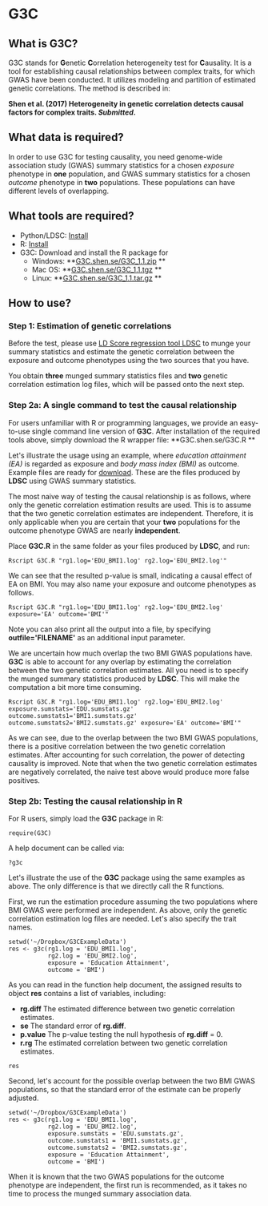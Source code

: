 # G3C

## What is G3C?

G3C stands for **G**enetic **C**orrelation heterogeneity test for **C**ausality. It is a tool for establishing causal relationships between complex traits, for which GWAS have been conducted. It utilizes modeling and partition of estimated genetic correlations. The method is described in:

**Shen et al. (2017) Heterogeneity in genetic correlation detects causal factors for complex traits. _Submitted_.**

## What data is required?

In order to use G3C for testing causality, you need genome-wide association study (GWAS) summary statistics for a chosen *exposure* phenotype in **one** population, and GWAS summary statistics for a chosen *outcome* phenotype in **two** populations. These populations can have different levels of overlapping. 

## What tools are required?

* Python/LDSC: [Install](https://github.com/bulik/ldsc)
* R: [Install](http://www.r-project.org)
* G3C: Download and install the R package for
    - Windows: **[G3C.shen.se/G3C_1.1.zip](http://G3C.shen.se/G3C_1.1.zip) **
    - Mac OS: **[G3C.shen.se/G3C_1.1.tgz](http://G3C.shen.se/G3C_1.1.tgz) **
    - Linux: **[G3C.shen.se/G3C_1.1.tar.gz](http://G3C.shen.se/G3C_1.1.tar.gz) **

## How to use?

### Step 1: Estimation of genetic correlations

Before the test, please use [LD Score regression tool LDSC](https://github.com/bulik/ldsc/wiki/Heritability-and-Genetic-Correlation) to munge your summary statistics and estimate the genetic correlation between the exposure and outcome phenotypes using the two sources that you have.

You obtain **three** munged summary statistics files and **two** genetic correlation estimation log files, which
will be passed onto the next step.

### Step 2a: A single command to test the causal relationship

For users unfamiliar with R or programming languages, we provide an easy-to-use single command line version of **G3C**. After installation of the required tools above, simply download the R wrapper file: **G3C.shen.se/G3C.R **

Let's illustrate the usage using an example, where *education attainment (EA)* is regarded as exposure and *body mass index (BMI)* as outcome. Example files are ready for [download](https://www.dropbox.com/sh/to86shthsi5h2th/AAAvb4AitqYORu6baWtKl3_sa?dl=0). These are the files produced by **LDSC** using GWAS summary statistics.

The most naive way of testing the causal relationship is as follows, where only the genetic correlation estimation results are used. This is to assume that the two genetic correlation estimates are independent. Therefore, it is only applicable when you are certain that your **two** populations for the outcome phenotype GWAS are nearly **independent**.

Place **G3C.R** in the same folder as your files produced by **LDSC**, and run:

```
Rscript G3C.R "rg1.log='EDU_BMI1.log' rg2.log='EDU_BMI2.log'"
```

We can see that the resulted p-value is small, indicating a causal effect of EA on BMI. You may also name your exposure and outcome phenotypes as follows.

```
Rscript G3C.R "rg1.log='EDU_BMI1.log' rg2.log='EDU_BMI2.log' exposure='EA' outcome='BMI'"
```

Note you can also print all the output into a file, by specifying **outfile='FILENAME'** as an additional input parameter. 

We are uncertain how much overlap the two BMI GWAS populations have. **G3C** is able to account for any overlap by estimating the correlation between the two genetic correlation estimates. All you need is to specify the munged summary statistics produced by **LDSC**. This will make the computation a bit more time consuming.

```
Rscript G3C.R "rg1.log='EDU_BMI1.log' rg2.log='EDU_BMI2.log' exposure.sumstats='EDU.sumstats.gz' outcome.sumstats1='BMI1.sumstats.gz' outcome.sumstats2='BMI2.sumstats.gz' exposure='EA' outcome='BMI'"
```

As we can see, due to the overlap between the two BMI GWAS populations, there is a positive correlation between the two genetic correlation estimates. After accounting for such correlation, the power of detecting causality is improved. Note that when the two genetic correlation estimates are negatively correlated, the naive test above would produce more false positives.

### Step 2b: Testing the causal relationship in R

For R users, simply load the **G3C** package in R:

```
require(G3C)
```

A help document can be called via:

```
?g3c
```

Let's illustrate the use of the **G3C** package using the same examples as above. The only difference is that we directly call the R functions.

First, we run the estimation procedure assuming the two populations where BMI GWAS were performed are independent. As above, only the genetic correlation estimation log files are needed. Let's also specify the trait names.

```
setwd('~/Dropbox/G3CExampleData')
res <- g3c(rg1.log = 'EDU_BMI1.log', 
           rg2.log = 'EDU_BMI2.log', 
           exposure = 'Education Attainment', 
           outcome = 'BMI')
```

As you can read in the function help document, the assigned results to object **res** contains a list of variables, including:

* **rg.diff** The estimated difference between two genetic correlation estimates.
* **se** The standard error of **rg.diff**.
* **p.value** The p-value testing the null hypothesis of **rg.diff** = 0.
* **r.rg** The estimated correlation between two genetic correlation estimates.

```
res
```

Second, let's account for the possible overlap between the two BMI GWAS populations, so that the standard error of the estimate can be properly adjusted.

```
setwd('~/Dropbox/G3CExampleData')
res <- g3c(rg1.log = 'EDU_BMI1.log', 
           rg2.log = 'EDU_BMI2.log', 
           exposure.sumstats = 'EDU.sumstats.gz', 
           outcome.sumstats1 = 'BMI1.sumstats.gz',
           outcome.sumstats2 = 'BMI2.sumstats.gz',
           exposure = 'Education Attainment', 
           outcome = 'BMI')
```

When it is known that the two GWAS populations for the outcome phenotype are independent, the first run is recommended, as it takes no time to process the munged summary association data. 
